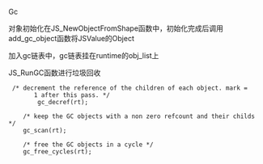 Gc

对象初始化在JS_NewObjectFromShape函数中，初始化完成后调用add_gc_object函数将JSValue的Object

加入gc链表中，gc链表挂在runtime的obj_list上

JS_RunGC函数进行垃圾回收

```
 /* decrement the reference of the children of each object. mark =
       1 after this pass. */
 		gc_decref(rt);

    /* keep the GC objects with a non zero refcount and their childs */
    gc_scan(rt);

    /* free the GC objects in a cycle */
    gc_free_cycles(rt);
```

